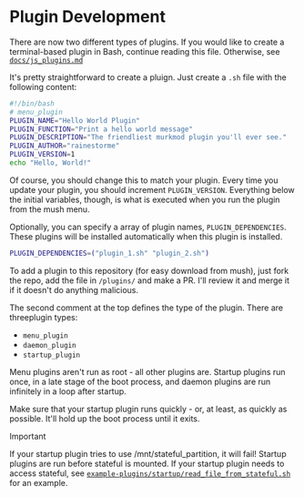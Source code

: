 # Plugin Development

There are now two different types of plugins. If you would like to create a terminal-based plugin in Bash, continue reading this file. Otherwise, see [`docs/js_plugins.md`](/docs/js_plugins.md)

It's pretty straightforward to create a pluign. Just create a `.sh` file with the following content:

```sh
#!/bin/bash
# menu_plugin
PLUGIN_NAME="Hello World Plugin"
PLUGIN_FUNCTION="Print a hello world message"
PLUGIN_DESCRIPTION="The friendliest murkmod plugin you'll ever see."
PLUGIN_AUTHOR="rainestorme"
PLUGIN_VERSION=1
echo "Hello, World!"
```

Of course, you should change this to match your plugin. Every time you update your plugin, you should increment `PLUGIN_VERSION`. Everything below the initial variables, though, is what is executed when you run the plugin from the mush menu.

Optionally, you can specify a array of plugin names, `PLUGIN_DEPENDENCIES`. These plugins will be installed automatically when this plugin is installed.

```sh
PLUGIN_DEPENDENCIES=("plugin_1.sh" "plugin_2.sh")
```

To add a plugin to this repository (for easy download from mush), just fork the repo, add the file in `/plugins/` and make a PR. I'll review it and merge it if it doesn't do anything malicious.

The second comment at the top defines the type of the plugin. There are threeplugin types:

- `menu_plugin`
- `daemon_plugin`
- `startup_plugin`

Menu plugins aren't run as root - all other plugins are. Startup plugins run once, in a late stage of the boot process, and daemon plugins are run infinitely in a loop after startup.

Make sure that your startup plugin runs quickly - or, at least, as quickly as possible. It'll hold up the boot process until it exits.

> [!IMPORTANT]
> If your startup plugin tries to use /mnt/stateful_partition, it will fail! Startup plugins are run before stateful is mounted. If your startup plugin needs to access stateful, see [`example-plugins/startup/read_file_from_stateful.sh`](/example-plugins/startup/read_file_from_stateful.sh) for an example.
